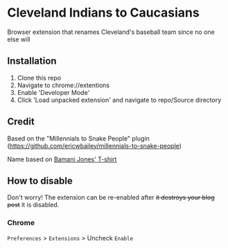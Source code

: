 # Cleveland Indians to Caucasians

Browser extension that renames Cleveland's baseball team since no one else will


## Installation

1. Clone this repo
2. Navigate to chrome://extentions
3. Enable 'Developer Mode'
4. Click 'Load unpacked extension' and navigate to repo/Source directory

## Credit

Based on the "Millennials to Snake People" plugin (https://github.com/ericwbailey/millennials-to-snake-people)

Name based on [Bamani Jones' T-shirt](http://www.cleveland.com/opinion/index.ssf/2016/04/bomani_jones_espn_caucasians_t.html)

## How to disable

Don't worry! The extension can be re-enabled after ~~it destroys your blog post~~ it is disabled.

### Chrome

`Preferences` > `Extensions` > Uncheck `Enable`
